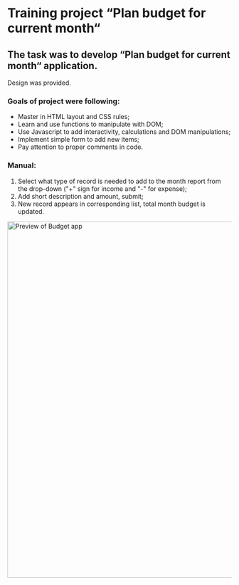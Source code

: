 # Training project “Plan budget for current month“
## The task was to develop “Plan budget for current month“ application.
Design was provided. 

### Goals of project were following:
* Master in HTML layout and CSS rules;
* Learn and use functions to manipulate with DOM;
* Use Javascript to add interactivity, calculations and DOM manipulations;
* Implement simple form to add new items;
* Pay attention to proper comments in code.

### Manual:
1. Select what type of record is needed to add to the month report from the drop-down ("+" sign for income and "-" for expense);
2. Add short description and amount, submit;
3. New record appears in corresponding list, total month budget is updated.

<img width="800" alt="Preview of Budget app" src="https://user-images.githubusercontent.com/11509516/121700065-32440f80-cad8-11eb-9057-5ad04babac45.png">
